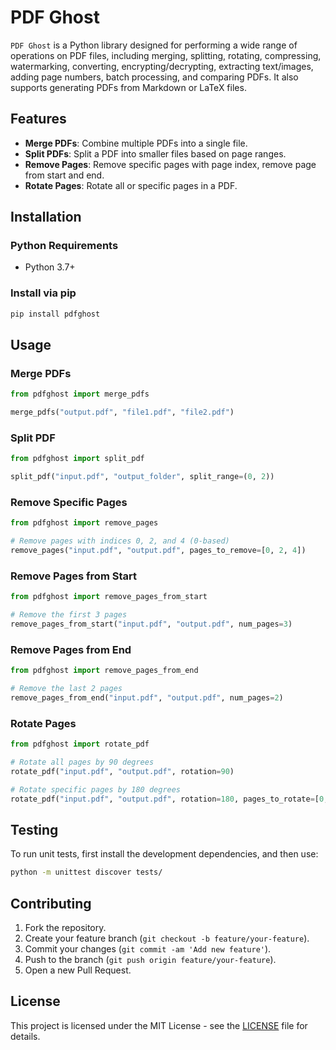 # PDF Ghost

`PDF Ghost` is a Python library designed for performing a wide range of operations on PDF files, including merging, splitting, rotating, compressing, watermarking, converting, encrypting/decrypting, extracting text/images, adding page numbers, batch processing, and comparing PDFs. It also supports generating PDFs from Markdown or LaTeX files.

## Features

- **Merge PDFs**: Combine multiple PDFs into a single file.
- **Split PDFs**: Split a PDF into smaller files based on page ranges.
- **Remove Pages**: Remove specific pages with page index, remove page from start and end.
- **Rotate Pages**: Rotate all or specific pages in a PDF.

## Installation

### Python Requirements

- Python 3.7+

### Install via pip

```bash
pip install pdfghost
```

## Usage

### Merge PDFs
```python
from pdfghost import merge_pdfs

merge_pdfs("output.pdf", "file1.pdf", "file2.pdf")
```

### Split PDF
```python
from pdfghost import split_pdf

split_pdf("input.pdf", "output_folder", split_range=(0, 2))
```

### Remove Specific Pages
```python
from pdfghost import remove_pages

# Remove pages with indices 0, 2, and 4 (0-based)
remove_pages("input.pdf", "output.pdf", pages_to_remove=[0, 2, 4])
```

### Remove Pages from Start
```python
from pdfghost import remove_pages_from_start

# Remove the first 3 pages
remove_pages_from_start("input.pdf", "output.pdf", num_pages=3)
```

### Remove Pages from End
```python
from pdfghost import remove_pages_from_end

# Remove the last 2 pages
remove_pages_from_end("input.pdf", "output.pdf", num_pages=2)
```

### Rotate Pages
```python
from pdfghost import rotate_pdf

# Rotate all pages by 90 degrees
rotate_pdf("input.pdf", "output.pdf", rotation=90)

# Rotate specific pages by 180 degrees
rotate_pdf("input.pdf", "output.pdf", rotation=180, pages_to_rotate=[0, 2])
```

## Testing

To run unit tests, first install the development dependencies, and then use:

```bash
python -m unittest discover tests/
```

## Contributing

1. Fork the repository.
2. Create your feature branch (`git checkout -b feature/your-feature`).
3. Commit your changes (`git commit -am 'Add new feature'`).
4. Push to the branch (`git push origin feature/your-feature`).
5. Open a new Pull Request.

## License

This project is licensed under the MIT License - see the [LICENSE](LICENSE) file for details.